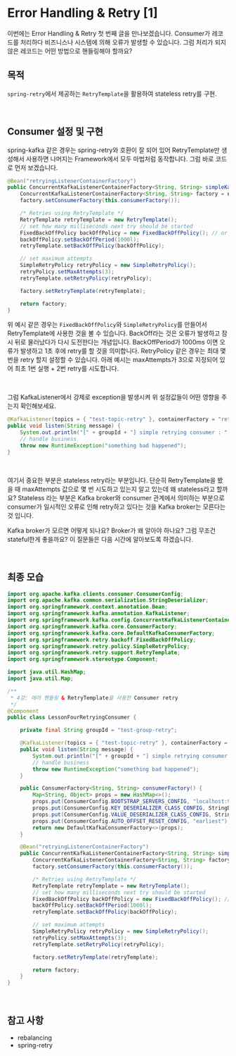 # Error Handling & Retry [1]
이번에는 Error Handling & Retry 첫 번째 글을 만나보겠습니다.
Consumer가 레코드를 처리하다 비즈니스나 시스템에 의해 오류가 발생할 수 있습니다.
그럼 처리가 되지 않은 레코드는 어떤 방법으로 핸들링해야 할까요?

## 목적
`spring-retry`에서 제공하는 `RetryTemplate`을 활용하여 stateless retry를 구현.

<br/>

## Consumer 설정 및 구현
spring-kafka 같은 경우는 spring-retry와 호환이 잘 되어 있어 RetryTemplate만 생성해서 사용하면 나머지는 Framework에서 모두 마법처럼 동작합니다.
그럼 바로 코드로 먼저 보겠습니다.

```java
@Bean("retryingListenerContainerFactory")
public ConcurrentKafkaListenerContainerFactory<String, String> simpleKafkaListenerContainerFactory() {
    ConcurrentKafkaListenerContainerFactory<String, String> factory = new ConcurrentKafkaListenerContainerFactory<>();
    factory.setConsumerFactory(this.consumerFactory());

    /* Retries using RetryTemplate */
    RetryTemplate retryTemplate = new RetryTemplate();
    // set how many milliseconds next try should be started
    FixedBackOffPolicy backOffPolicy = new FixedBackOffPolicy(); // or ExponentialBackOffPolicy can be used
    backOffPolicy.setBackOffPeriod(1000l);
    retryTemplate.setBackOffPolicy(backOffPolicy);

    // set maximum attempts
    SimpleRetryPolicy retryPolicy = new SimpleRetryPolicy();
    retryPolicy.setMaxAttempts(3);
    retryTemplate.setRetryPolicy(retryPolicy);

    factory.setRetryTemplate(retryTemplate);

    return factory;
}
```

위 예시 같은 경우는 `FixedBackOffPolicy`와 `SimpleRetryPolicy`를 만들어서 RetryTemplate에 사용한 것을 볼 수 있습니다.
BackOff라는 것은 오류가 발생하고 잠시 뒤로 물러났다가 다시 도전한다는 개념입니다. BackOffPeriod가 1000ms 이면 오류가 발생하고 1초 후에 retry를 할 것을 의미합니다.
RetryPolicy 같은 경우는 최대 몇 번을 retry 할지 설정할 수 있습니다. 아래 예시는 maxAttempts가 3으로 지정되어 있어 최초 1번 실행 + 2번 retry를 시도합니다.

<br/>

그럼 KafkaListener에서 강제로 exception을 발생시켜 위 설정값들이 어떤 영향을 주는지 확인해보세요.
```java
@KafkaListener(topics = { "test-topic-retry" }, containerFactory = "retryingListenerContainerFactory", groupId = groupId)
public void listen(String message) {
    System.out.println("[" + groupId + "] simple retrying consumer : " + message);
    // handle business
    throw new RuntimeException("something bad happened");
}
```

<br/>

여기서 중요한 부분은 stateless retry라는 부분입니다.
단순히 RetryTemplate을 봤을 때 maxAttempts 값으로 몇 번 시도하고 있는지 알고 있는데 왜 stateless라고 할까요?
Stateless 라는 부분은 Kafka broker와 consumer 관계에서 의미하는 부분으로 consumer가 일시적인 오류로 인해 retry하고 있다는 것을 Kafka broker는 모른다는 것 입니다.

Kafka broker가 모르면 어떻게 되나요? Broker가 왜 알아야 하나요?
그럼 무조건 stateful한게 좋을까요?
이 질문들은 다음 시간에 알아보도록 하겠습니다.

<br/>

## 최종 모습
```java
import org.apache.kafka.clients.consumer.ConsumerConfig;
import org.apache.kafka.common.serialization.StringDeserializer;
import org.springframework.context.annotation.Bean;
import org.springframework.kafka.annotation.KafkaListener;
import org.springframework.kafka.config.ConcurrentKafkaListenerContainerFactory;
import org.springframework.kafka.core.ConsumerFactory;
import org.springframework.kafka.core.DefaultKafkaConsumerFactory;
import org.springframework.retry.backoff.FixedBackOffPolicy;
import org.springframework.retry.policy.SimpleRetryPolicy;
import org.springframework.retry.support.RetryTemplate;
import org.springframework.stereotype.Component;

import java.util.HashMap;
import java.util.Map;

/**
 * 4강: 에러 핸들링 & RetryTemplate을 사용한 Consumer retry
 */
@Component
public class LessonFourRetryingConsumer {

    private final String groupId = "test-group-retry";

    @KafkaListener(topics = { "test-topic-retry" }, containerFactory = "retryingListenerContainerFactory", groupId = groupId)
    public void listen(String message) {
        System.out.println("[" + groupId + "] simple retrying consumer : " + message);
        // handle business
        throw new RuntimeException("something bad happened");
    }

    public ConsumerFactory<String, String> consumerFactory() {
        Map<String, Object> props = new HashMap<>();
        props.put(ConsumerConfig.BOOTSTRAP_SERVERS_CONFIG, "localhost:9092");
        props.put(ConsumerConfig.KEY_DESERIALIZER_CLASS_CONFIG, StringDeserializer.class);
        props.put(ConsumerConfig.VALUE_DESERIALIZER_CLASS_CONFIG, StringDeserializer.class);
        props.put(ConsumerConfig.AUTO_OFFSET_RESET_CONFIG, "earliest");
        return new DefaultKafkaConsumerFactory<>(props);
    }

    @Bean("retryingListenerContainerFactory")
    public ConcurrentKafkaListenerContainerFactory<String, String> simpleKafkaListenerContainerFactory() {
        ConcurrentKafkaListenerContainerFactory<String, String> factory = new ConcurrentKafkaListenerContainerFactory<>();
        factory.setConsumerFactory(this.consumerFactory());

        /* Retries using RetryTemplate */
        RetryTemplate retryTemplate = new RetryTemplate();
        // set how many milliseconds next try should be started
        FixedBackOffPolicy backOffPolicy = new FixedBackOffPolicy(); // or ExponentialBackOffPolicy can be used
        backOffPolicy.setBackOffPeriod(1000l);
        retryTemplate.setBackOffPolicy(backOffPolicy);

        // set maximum attempts
        SimpleRetryPolicy retryPolicy = new SimpleRetryPolicy();
        retryPolicy.setMaxAttempts(3);
        retryTemplate.setRetryPolicy(retryPolicy);

        factory.setRetryTemplate(retryTemplate);

        return factory;
    }
}

```

<br/>

## 참고 사항
* rebalancing
* spring-retry